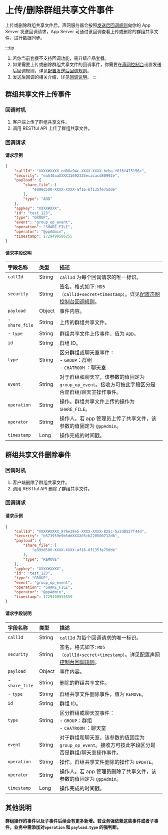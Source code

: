 # 上传/删除群组共享文件事件

上传或删除群组共享文件后，声网服务器会按照[发送后回调规则](callback_postsending.html#发送后回调规则)向你的 App Server 发送回调请求，App Server 可通过该回调查看上传或删除的群组共享文件，进行数据同步。

:::tip
1. 若你当前套餐不支持回调功能，需升级产品套餐。
2. 如果需要上传或删除群组共享文件的回调事件，你需要在[声网控制台](https://console.shengwang.cn/overview)设置发送后回调规则，详见[配置发送后回调规则](callback_postsending.html#发送后回调规则)。
3. 发送后回调的相关介绍，详见[回调说明](/docs/sdk/server-side/callback_postsending.html)。
:::

## 群组共享文件上传事件

### 回调时机

1. 客户端上传了群组共享文件。
2. 调用 RESTful API 上传了群组共享文件。

### 回调请求

#### 请求示例

```json
{
	"callId": "XXXX#XXXX_ed88a94c-XXXX-XXXX-beba-f016f475156c",
	"security": "ea540aaXXXX33692335ecacacd80992e",
	"payload": {
		"share_file": [
			"e899d500-XXXX-XXXX-af16-6f135fe75dde"
		],
		"type": "ADD"
	},
	"appkey": "XXXX#XXX",
	"id": "test_123",
	"type": "GROUP",
	"event": "group_op_event",
	"operation": "SHARE_FILE",
	"operator": "@ppAdmin",
	"timestamp": 1729499506255
}
```

#### 请求字段说明

| 字段名称         | 类型   | 描述                                                 |
| :------------- | :----- | :----------------------------------------------------------- |
| `callId`       | String   | `callId` 为每个回调请求的唯一标识。 | 
| `security`     | String | 签名，格式如下: `MD5（callId+secret+timestamp）`。详见[配置声网控制台回调规则](callback_postsending.html#发送后回调规则)。|
| `payload`       | Object | 事件内容。                                                     |
|  - `share_file`| String | 上传的群组共享文件。 | 
|  - `type`      | String | 群组共享文件上传事件，值为 `ADD`。 |
| `id`           | String | 群组 ID。                 |
| `type`         | String | 区分群组或聊天室事件：<br/> - `GROUP`：群组 <br/> - `CHATROOM` ：聊天室   |
| `event`        | String | 对于群组和聊天室，该参数的值固定为 `group_op_event`。接收方可按此字段区分是否是群组/聊天室操作事件。 | 
| `operation`    | String | 操作。群组共享文件上传的操作为 `SHARE_FILE`。 |
| `operator`     | String | 操作人。若 app 管理员上传了共享文件，该参数的值固定为 `@ppAdmin`。                     | 
| `timestamp`    | Long   | 操作完成的时间戳。            | 

## 群组共享文件删除事件

### 回调时机

1. 客户端删除了群组共享文件。
2. 调用 RESTful API 删除了群组共享文件。

### 回调请求

#### 请求示例

```json
{
	"callId": "XXXX#XXXX_876e28e5-XXXX-XXXX-825c-5a2d8527f44d",
	"security": "b573959e9b5ddXXXX05cb220500712d6",
	"payload": {
		"share_file": [
			"e899d500-XXXX-XXXX-af16-6f135fe75dde"
		],
		"type": "REMOVE"
	},
	"appkey": "XXXX#XXXX",
	"id": "test_123",
	"type": "GROUP",
	"event": "group_op_event",
	"operation": "SHARE_FILE",
	"operator": "@ppAdmin",
	"timestamp": 1729499555559
}
```

#### 请求字段说明

| 字段名称         | 类型   | 描述                                                 |
| :------------- | :----- | :----------------------------------------------------------- |
| `callId`       | String | `callId` 为每个回调请求的唯一标识。 | 
| `security`     | String | 签名，格式如下: `MD5（callId+secret+timestamp）`。详见[配置声网控制台回调规则](callback_postsending.html#发送后回调规则)。|
| `payload`       | Object | 事件内容。                          |
|  - `share_file`| String | 删除的群组共享文件。                 | 
|  - `type`      | String | 群组共享文件删除事件，值为 `REMOVE`。 |
| `id`           | String | 群组 ID。                           |
| `type`         | String | 区分群组或聊天室事件：<br/> - `GROUP`：群组 <br/> - `CHATROOM` ：聊天室   |
| `event`        | String | 对于群组和聊天室，该参数的值固定为 `group_op_event`。接收方可按此字段区分是否是群组/聊天室操作事件。 | 
| `operation`    | String | 操作。群组共享文件删除的操作为 `UPDATE`。 |
| `operator`     | String | 操作人。若 app 管理员删除了共享文件，该参数的值固定为 `@ppAdmin`。                     | 
| `timestamp`    | Long   | 操作完成的时间戳。            | 

## 其他说明

**群组操作的事件以及子事件后续会有更多新增。若业务强依赖这些事件或者子事件，业务中需添加对`operation` 和 `payload.type` 的强判断。**




